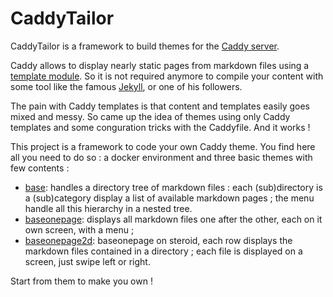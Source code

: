 # CaddyTailor

CaddyTailor is a framework to build themes for the [Caddy server](https://caddyserver.com/).

Caddy allows to display nearly static pages from markdown files using a [template module](https://caddyserver.com/docs/modules/http.handlers.templates). So it is not required anymore to compile your content with some tool like the famous [Jekyll](http://jekyllrb.com/), or one of his followers.

The pain with Caddy templates is that content and templates easily goes mixed and messy. So came up the idea of themes using only Caddy templates and some conguration tricks with the Caddyfile. And it works !

This project is a framework to code your own Caddy theme. You find here all you need to do so : a docker environment and three basic themes with few contents :

- [base](/themes/base): handles a directory tree of markdown files : each (sub)directory is a (sub)category display a list of available markdown pages ; the menu handle all this hierarchy in a nested tree.
- [baseonepage](/themes/baseonepage): displays all markdown files one after the other, each on it own screen, with a menu ;
- [baseonepage2d](/themes/baseonepage): baseonepage on steroid, each row displays the markdown files contained in a directory ; each file is displayed on a screen, just swipe left or right.

Start from them to make you own !
